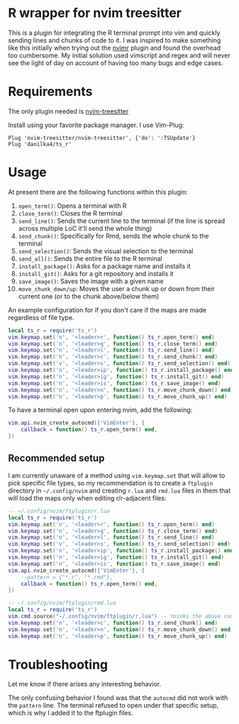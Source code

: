 # R wrapper for nvim treesitter

This is a plugin for integrating the R terminal prompt into vim and quickly sending lines and chunks of code to it.
I was inspired to make something like this initially when trying out the [nvimr](https://github.com/jalvesaq/Nvim-R) plugin and found the overhead too cumbersome.
My initial solution used vimscript and regex and will never see the light of day on account of having too many bugs and edge cases.

# Requirements

The only plugin needed is [nvim-treesitter](https://github.com/nvim-treesitter/nvim-treesitter)

Install using your favorite package manager. I use Vim-Plug:
```vim
Plug 'nvim-treesitter/nvim-treesitter', {'do': ':TSUpdate'}
Plug 'danilka4/ts_r'
```

# Usage

At present there are the following functions within this plugin:
1. `open_term()`: Opens a terminal with R
2. `close_term()`: Closes the R terminal
3. `send_line()`: Sends the current line to the terminal (if the line is spread across multiple LoC it'll send the whole thing)
4. `send_chunk()`: Specifically for Rmd, sends the whole chunk to the terminal
5. `send_selection()`: Sends the visual selection to the terminal
6. `send_all()`: Sends the entire file to the R terminal
7. `install_package()`: Asks for a package name and installs it
8. `install_git()`: Asks for a git repository and installs it
9. `save_image()`: Saves the image with a given name
10. `move_chunk_down/up`: Moves the user a chunk up or down from their current one (or to the chunk above/below them)


An example configuration for if you don't care if the maps are made regardless of file type.
```lua
local ts_r = require('ts_r')
vim.keymap.set('n', '<leader>r', function() ts_r.open_term() end)
vim.keymap.set('n', '<leader>q', function() ts_r.close_term() end)
vim.keymap.set('n', '<leader>l', function() ts_r.send_line() end)
vim.keymap.set('n', '<leader>c', function() ts_r.send_chunk() end)
vim.keymap.set('v', '<leader>s', function() ts_r.send_selection() end)
vim.keymap.set('n', '<leader>ip', function() ts_r.install_package() end)
vim.keymap.set('n', '<leader>ig', function() ts_r.install_git() end)
vim.keymap.set('n', '<leader>is', function() ts_r.save_image() end)
vim.keymap.set('n', '<leader>n', function() ts_r.move_chunk_down() end)
vim.keymap.set('n', '<leader>p', function() ts_r.move_chunk_up() end)
```
To have a terminal open upon entering nvim, add the following:
```lua
vim.api.nvim_create_autocmd({'VimEnter'}, {
    callback = function() ts_r.open_term() end,
})
```

## Recommended setup

I am currently unaware of a method using `vim.keymap.set` that will allow to pick specific file types, so my recommendation is to create a `ftplugin` directory in `~/.config/nvim` and creating `r.lua` and `rmd.lua` files in them that will load the maps only when editing r/r-adjacent files:
```lua
-- ~/.config/nvim/ftplugin/r.lua
local ts_r = require('ts_r')
vim.keymap.set('n', '<leader>r', function() ts_r.open_term() end)
vim.keymap.set('n', '<leader>q', function() ts_r.close_term() end)
vim.keymap.set('n', '<leader>l', function() ts_r.send_line() end)
vim.keymap.set('v', '<leader>s', function() ts_r.send_selection() end)
vim.keymap.set('n', '<leader>ip', function() ts_r.install_package() end)
vim.keymap.set('n', '<leader>ig', function() ts_r.install_git() end)
vim.keymap.set('n', '<leader>is', function() ts_r.save_image() end)
vim.api.nvim_create_autocmd({'VimEnter'}, {
    --pattern = {"*.r", "*.rmd"},
    callback = function() ts_r.open_term() end,
})
```
```lua
-- ~/.config/nvim/ftplugin/rmd.lua
local ts_r = require('ts_r')
vim.cmd.source("~/.config/nvim/ftplugin/r.lua") -- Yoinks the above commands for rmd
vim.keymap.set('n', '<leader>c', function() ts_r.send_chunk() end)
vim.keymap.set('n', '<leader>n', function() ts_r.move_chunk_down() end)
vim.keymap.set('n', '<leader>p', function() ts_r.move_chunk_up() end)
```

# Troubleshooting

Let me know if there arises any interesting behavior.

The only confusing behavior I found was that the `autocmd` did not work with the `pattern` line.
The terminal refused to open under that specific setup, which is why I added it to the ftplugin files.
